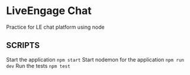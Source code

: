 # LiveEngage Chat

Practice for LE chat platform using node


## SCRIPTS

Start the application `npm start`
Start nodemon for the application `npm run dev`
Run the tests `npm test`

